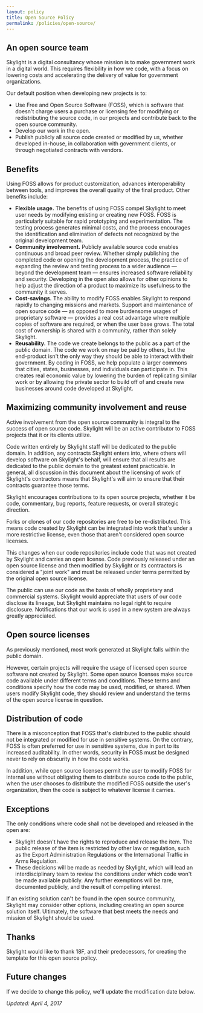 ```yaml
---
layout: policy
title: Open Source Policy
permalink: /policies/open-source/
---
```


## An open source team

Skylight is a digital consultancy whose mission is to make government work in a digital world. This requires flexibility in how we code, with a focus on lowering costs and accelerating the delivery of value for government organizations.

Our default position when developing new projects is to:

- Use Free and Open Source Software (FOSS), which is software that doesn't charge users a purchase or licensing fee for modifying or redistributing the source code, in our projects and contribute back to the open source community.
- Develop our work in the open.
- Publish publicly all source code created or modified by us, whether developed in-house, in collaboration with government clients, or through negotiated contracts with vendors.

## Benefits
Using FOSS allows for product customization, advances interoperability between tools, and improves the overall quality of the final product. Other benefits include:

- <strong>Flexible usage.</strong> The benefits of using FOSS compel Skylight to meet user needs by modifying existing or creating new FOSS. FOSS is particularly suitable for rapid prototyping and experimentation. The testing process generates minimal costs, and the process encourages the identification and elimination of defects not recognized by the original development team.
- <strong>Community involvement.</strong> Publicly available source code enables continuous and broad peer review. Whether simply publishing the completed code or opening the development process, the practice of expanding the review and testing process to a wider audience &mdash; beyond the development team &mdash; ensures increased software reliability and security. Developing in the open also allows for other opinions to help adjust the direction of a product to maximize its usefulness to the community it serves.
- <strong>Cost-savings.</strong> The ability to modify FOSS enables Skylight to respond rapidly to changing missions and markets. Support and maintenance of open source code &mdash; as opposed to more burdensome usages of proprietary software &mdash; provides a real cost advantage where multiple copies of software are required, or when the user base grows. The total cost of ownership is shared with a community, rather than solely Skylight.
- <strong>Reusability.</strong> The code we create belongs to the public as a part of the public domain. The code we work on may be paid by others, but the end-product isn't the only way they should be able to interact with their government. By coding in FOSS, we help populate a larger commons that cities, states, businesses, and individuals can participate in. This creates real economic value by lowering the burden of replicating similar work or by allowing the private sector to build off of and create new businesses around code developed at Skylight.

## Maximizing community involvement and reuse

Active involvement from the open source community is integral to the success of open source code. Skylight will be an active contributor to FOSS projects that it or its clients utilize.

Code written entirely by Skylight staff will be dedicated to the public domain. In addition, any contracts Skylight enters into, where others will develop software on Skylight's behalf, will ensure that all results are dedicated to the public domain to the greatest extent practicable. In general, all discussion in this document about the licensing of work of Skylight's contractors means that Skylight's will aim to ensure that their contracts guarantee those terms.

Skylight encourages contributions to its open source projects, whether it be code, commentary, bug reports, feature requests, or overall strategic direction.

Forks or clones of our code repositories are free to be re-distributed. This means code created by Skylight can be integrated into work that's under a more restrictive license, even those that aren't considered open source licenses.

This changes when our code repositories include code that was not created by Skylight and carries an open license. Code previously released under an open source license and then modified by Skylight or its contractors is considered a "joint work" and must be released under terms permitted by the original open source license.

The public can use our code as the basis of wholly proprietary and commercial systems. Skylight would appreciate that users of our code disclose its lineage, but Skylight maintains no legal right to require disclosure. Notifications that our work is used in a new system are always greatly appreciated.

## Open source licenses

As previously mentioned, most work generated at Skylight falls within the public domain.

However, certain projects will require the usage of licensed open source software not created by Skylight. Some open source licenses make source code available under different terms and conditions. These terms and conditions specify how the code may be used, modified, or shared. When users modify Skylight code, they should review and understand the terms of the open source license in question.

## Distribution of code

There is a misconception that FOSS that's distributed to the public should not be integrated or modified for use in sensitive systems. On the contrary, FOSS is often preferred for use in sensitive systems, due in part to its increased auditability. In other words, security in FOSS must be designed never to rely on obscurity in how the code works.

In addition, while open source licenses permit the user to modify FOSS for internal use without obligating them to distribute source code to the public, when the user chooses to distribute the modified FOSS outside the user's organization, then the code is subject to whatever license it carries.

## Exceptions

The only conditions where code shall not be developed and released in the open are:

- Skylight doesn't have the rights to reproduce and release the item.
The public release of the item is restricted by other law or regulation, such as the Export Administration Regulations or the International Traffic in Arms Regulation.
- These decisions will be made as needed by Skylight, which will lead an interdisciplinary team to review the conditions under which code won't be made available publicly. Any further exemptions will be rare, documented publicly, and the result of compelling interest.

If an existing solution can't be found in the open source community, Skylight may consider other options, including creating an open source solution itself. Ultimately, the software that best meets the needs and mission of Skylight should be used.

## Thanks

Skylight would like to thank 18F, and their predecessors, for creating the template for this open source policy.

## Future changes

If we decide to change this policy, we'll update the modification date below.

<em>Updated: April 4, 2017</em>
